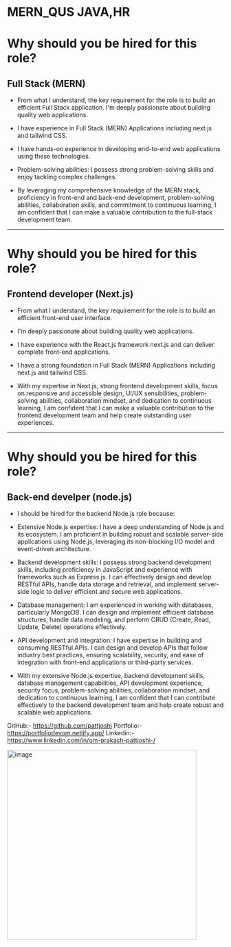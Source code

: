 # MERN_QUS JAVA,HR

# Why should you be hired for this role?

## Full Stack (MERN)
- From what I understand, the key requirement for the role is to build an efficient Full Stack application. I'm deeply passionate about building quality web applications. 

- I have experience in Full Stack (MERN) Applications including next.js and tailwind CSS.

- I have hands-on experience in developing end-to-end web applications using these technologies.

- Problem-solving abilities: I possess strong problem-solving skills and enjoy tackling complex challenges.

- By leveraging my comprehensive knowledge of the MERN stack, proficiency in front-end and back-end development, problem-solving abilities, collaboration skills, and commitment to continuous learning, I am confident that I can make a valuable contribution to the full-stack development team.

---
# Why should you be hired for this role?

## Frontend developer (Next.js)

- From what I understand, the key requirement for the role is to build an efficient front-end user interface.

-  I'm deeply passionate about building quality web applications. 

-  I have experience with the React.js framework  next.js and can deliver complete front-end applications.

- I have a strong foundation in Full Stack (MERN) Applications including next.js and tailwind CSS.

- With my expertise in Next.js, strong frontend development skills, focus on responsive and accessible design, UI/UX sensibilities, problem-solving abilities, collaboration mindset, and dedication to continuous learning, I am confident that I can make a valuable contribution to the frontend development team and help create outstanding user experiences.

---

# Why should you be hired for this role?

## Back-end develper (node.js)

- I should be hired for the backend Node.js role because:

- Extensive Node.js expertise: I have a deep understanding of Node.js and its ecosystem. I am proficient in building robust and scalable server-side applications using Node.js, leveraging its non-blocking I/O model and event-driven architecture.

- Backend development skills: I possess strong backend development skills, including proficiency in JavaScript and experience with frameworks such as Express.js. I can effectively design and develop RESTful APIs, handle data storage and retrieval, and implement server-side logic to deliver efficient and secure web applications.

- Database management: I am experienced in working with databases, particularly MongoDB. I can design and implement efficient database structures, handle data modeling, and perform CRUD (Create, Read, Update, Delete) operations effectively.

- API development and integration: I have expertise in building and consuming RESTful APIs. I can design and develop APIs that follow industry best practices, ensuring scalability, security, and ease of integration with front-end applications or third-party services.

- With my extensive Node.js expertise, backend development skills, database management capabilities, API development experience, security focus, problem-solving abilities, collaboration mindset, and dedication to continuous learning, I am confident that I can contribute effectively to the backend development team and help create robust and scalable web applications.

GitHub:- https://github.com/pattjoshi
Portfolio:- https://portfoliodevom.netlify.app/
Linkedin:- https://www.linkedin.com/in/om-prakash-pattjoshi-/


<img width="440" alt="image" src="https://github.com/pattjoshi/MERN_QUS/assets/78966839/2d764382-30d3-4039-976b-9cc95357615b">




